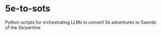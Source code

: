 # 5e-to-sots
Python scripts for orchestrating LLMs to convert 5e adventures to Swords of the Serpentine
